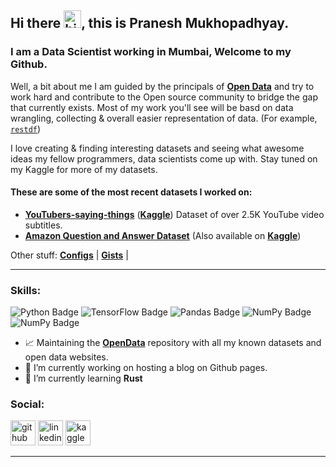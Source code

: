 ## Hi there <img src="https://user-images.githubusercontent.com/1303154/88677602-1635ba80-d120-11ea-84d8-d263ba5fc3c0.gif" width="28px" alt="hi">, this is Pranesh Mukhopadhyay.
### I am a Data Scientist working in Mumbai, Welcome to my Github.

Well, a bit about me I am guided by the principals of <a href='https://en.wikipedia.org/wiki/Open_data' target='_blank'><b>Open Data</b></a> and try to work hard and contribute to the Open source community to bridge the gap that currently exists. Most of my work you'll see will be basd on data wrangling, collecting & overall easier representation of data. (For example, <a href='https://github.com/Mukhopadhyay/restdf' target='_blank'><code>restdf</code></a>)

I love creating & finding interesting datasets and seeing what awesome ideas my fellow programmers, data scientists come up with. Stay tuned on my Kaggle for more of my datasets.

#### These are some of the most recent datasets I worked on:

- **[YouTubers-saying-things](https://github.com/Mukhopadhyay/YouTubers-saying-things)** (**[Kaggle](https://www.kaggle.com/praneshmukhopadhyay/youtubers-saying-things)**) Dataset of over 2.5K YouTube video subtitles.
- **[Amazon Question and Answer Dataset](https://github.com/Mukhopadhyay/Amazon_QnA_Dataset)** (Also available on **[Kaggle](https://www.kaggle.com/praneshmukhopadhyay/amazon-questionanswer-dataset)**)

Other stuff: **[Configs](https://github.com/Mukhopadhyay/dotfiles)** | **[Gists](https://gist.github.com/Mukhopadhyay)** |

---

### Skills: 
![Python Badge](https://img.shields.io/badge/-Python-306998?style=for-the-badge&labelColor=FFD43B&logo=python&logoColor=306998) 
![TensorFlow Badge](https://img.shields.io/badge/-TensorFlow-FFA800?style=for-the-badge&labelColor=white&logo=tensorflow&logoColor=FFA800)
![Pandas Badge](https://img.shields.io/badge/-Pandas-dd1286?style=for-the-badge&labelColor=white&logo=pandas&logoColor=160762)
![NumPy Badge](https://img.shields.io/badge/-Numpy-efc53b?style=for-the-badge&labelColor=306998&logo=numpy&logoColor=efc53b)
![NumPy Badge](https://img.shields.io/badge/-Scipy-0b53a4?style=for-the-badge&labelColor=white&logo=scipy&logoColor=04449c)

<!-- Skills: **`Python`** | **`TensorFlow`** | **`Keras`** | **`Pandas`** | **`Numpy`** -->

- 📈 Maintaining the **[OpenData](https://github.com/Mukhopadhyay/OpenData)** repository with all my known datasets and open data websites.
- 🔭 I’m currently working on hosting a blog on Github pages. 
- 🌱 I’m currently learning **Rust** 

### Social:
[<img src='https://github.githubassets.com/images/modules/logos_page/Octocat.png' alt='github' height='40'>](https://github.com/Mukhopadhyay)  [<img src='https://cdn-icons-png.flaticon.com/512/174/174857.png' alt='linkedin' height='40'>](https://www.linkedin.com/in/pranesh-mukhopadhyay-362125170/)  [<img src='https://cdn.iconscout.com/icon/free/png-256/kaggle-3628869-3030009.png' alt='kaggle' height='40'>](https://www.kaggle.com/praneshmukhopadhyay)  

<!-- <a href='https://archiveprogram.github.com/'><img src='https://raw.githubusercontent.com/acervenky/animated-github-badges/master/assets/acbadge.gif' width='40' height='40'></a>  -->

<!-- ![GitHub stats](https://github-readme-stats.vercel.app/api?username=Mukhopadhyay&show_icons=true&count_private=true)   -->

<!-- ![GitHub metrics](https://metrics.lecoq.io/Mukhopadhyay) -->

---

